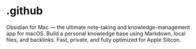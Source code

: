 # .github
Obsidian for Mac — the ultimate note-taking and knowledge-management app for macOS. Build a personal knowledge base using Markdown, local files, and backlinks. Fast, private, and fully optimized for Apple Silicon.
